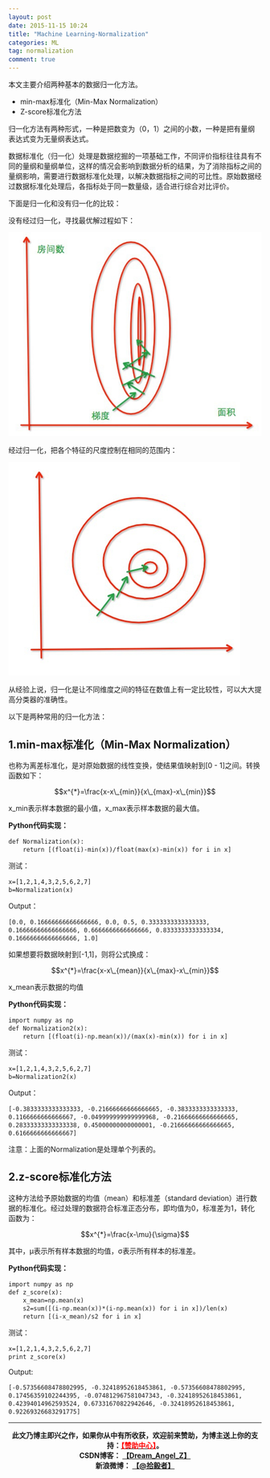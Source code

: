 ```yaml
---
layout: post
date: 2015-11-15 10:24
title: "Machine Learning-Normalization"
categories: ML
tag: normalization
comment: true
---
```



本文主要介绍两种基本的数据归一化方法。

- min-max标准化（Min-Max Normalization）
- Z-score标准化方法

归一化方法有两种形式，一种是把数变为（0，1）之间的小数，一种是把有量纲表达式变为无量纲表达式。

<!--more-->

数据标准化（归一化）处理是数据挖掘的一项基础工作，不同评价指标往往具有不同的量纲和量纲单位，这样的情况会影响到数据分析的结果，为了消除指标之间的量纲影响，需要进行数据标准化处理，以解决数据指标之间的可比性。原始数据经过数据标准化处理后，各指标处于同一数量级，适合进行综合对比评价。


下面是归一化和没有归一化的比较：

没有经过归一化，寻找最优解过程如下：

![2015111501](/assets/images/2015111501.png)

经过归一化，把各个特征的尺度控制在相同的范围内：

![2015111502](/assets/images/2015111502.png)

从经验上说，归一化是让不同维度之间的特征在数值上有一定比较性，可以大大提高分类器的准确性。

以下是两种常用的归一化方法：

## 1.min-max标准化（Min-Max Normalization）


也称为离差标准化，是对原始数据的线性变换，使结果值映射到[0 - 1]之间。转换函数如下：


$$x^{*}=\frac{x-x\_{min}}{x\_{max}-x\_{min}}$$


x_min表示样本数据的最小值，x_max表示样本数据的最大值。

**Python代码实现：**

```
def Normalization(x):
	return [(float(i)-min(x))/float(max(x)-min(x)) for i in x]
```

测试：

```
x=[1,2,1,4,3,2,5,6,2,7]
b=Normalization(x)
```

Output：


```
[0.0, 0.16666666666666666, 0.0, 0.5, 0.3333333333333333, 0.16666666666666666, 0.6666666666666666, 0.8333333333333334, 0.16666666666666666, 1.0]
```

如果想要将数据映射到[-1,1]，则将公式换成：

$$x^{*}=\frac{x-x\_{mean}}{x\_{max}-x\_{min}}$$

x_mean表示数据的均值

**Python代码实现：**

```
import numpy as np
def Normalization2(x):
	return [(float(i)-np.mean(x))/(max(x)-min(x)) for i in x]
```

测试：

```
x=[1,2,1,4,3,2,5,6,2,7]
b=Normalization2(x)
```

Output：

```
[-0.3833333333333333, -0.21666666666666665, -0.3833333333333333, 0.1166666666666667, -0.049999999999999968, -0.21666666666666665, 0.28333333333333338, 0.45000000000000001, -0.21666666666666665, 0.6166666666666667]
```

注意：上面的Normalization是处理单个列表的。

## 2.z-score标准化方法

这种方法给予原始数据的均值（mean）和标准差（standard deviation）进行数据的标准化。经过处理的数据符合标准正态分布，即均值为0，标准差为1，转化函数为：



$$x^{*}=\frac{x-\mu}{\sigma}$$


其中，μ表示所有样本数据的均值，σ表示所有样本的标准差。


**Python代码实现：**

```
import numpy as np
def z_score(x):
    x_mean=np.mean(x)
    s2=sum([(i-np.mean(x))*(i-np.mean(x)) for i in x])/len(x)
    return [(i-x_mean)/s2 for i in x]
```

测试：

```
x=[1,2,1,4,3,2,5,6,2,7]
print z_score(x)    
```

Output:


```
[-0.57356608478802995, -0.32418952618453861, -0.57356608478802995, 0.17456359102244395, -0.074812967581047343, -0.32418952618453861, 0.42394014962593524, 0.67331670822942646, -0.32418952618453861, 0.92269326683291775]
```


---

<center><strong>
此文乃博主即兴之作，如果你从中有所收获，欢迎前来赞助，为博主送上你的支持：<a href="http://csuldw.github.io/donation" target="_black"><font color="red">【赞助中心】</font></a>。<br>  CSDN博客： <a href="http://blog.csdn.net/dream_angel_z" target="_black">【Dream_Angel_Z】</a><br>新浪微博： <a href="http://weibo.com/liudiwei210" target="_black">【@拾毅者】</a><br>
</strong></center>